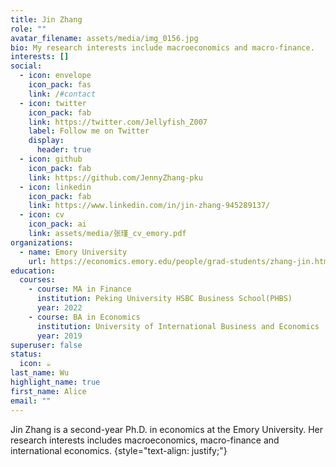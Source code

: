 ```yaml
---
title: Jin Zhang
role: ""
avatar_filename: assets/media/img_0156.jpg
bio: My research interests include macroeconomics and macro-finance.
interests: []
social:
  - icon: envelope
    icon_pack: fas
    link: /#contact
  - icon: twitter
    icon_pack: fab
    link: https://twitter.com/Jellyfish_Z007
    label: Follow me on Twitter
    display:
      header: true
  - icon: github
    icon_pack: fab
    link: https://github.com/JennyZhang-pku
  - icon: linkedin
    icon_pack: fab
    link: https://www.linkedin.com/in/jin-zhang-945289137/
  - icon: cv
    icon_pack: ai
    link: assets/media/张瑾_cv_emory.pdf
organizations:
  - name: Emory University
    url: https://economics.emory.edu/people/grad-students/zhang-jin.html
education:
  courses:
    - course: MA in Finance
      institution: Peking University HSBC Business School(PHBS)
      year: 2022
    - course: BA in Economics
      institution: University of International Business and Economics
      year: 2019
superuser: false
status:
  icon: ☕️
last_name: Wu
highlight_name: true
first_name: Alice
email: ""
---
```

J﻿in Zhang is a second-year Ph.D. in economics at the Emory University. Her research interests includes macroeconomics, macro-finance and international economics.
{style="text-align: justify;"}